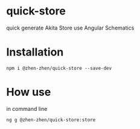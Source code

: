 # quick-store

quick generate Akita Store
use Angular Schematics

# Installation

```
npm i @zhen-zhen/quick-store --save-dev
```

# How use

in command line
```
ng g @zhen-zhen/quick-store:store
```
